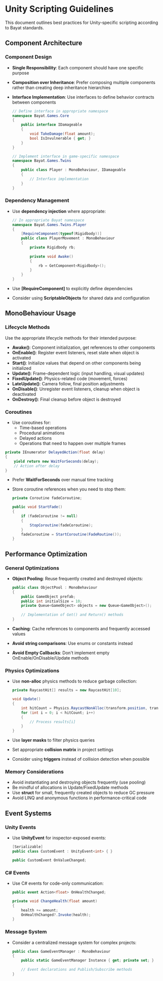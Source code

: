 # Unity Scripting Guidelines

This document outlines best practices for Unity-specific scripting according to Bayat standards.

## Component Architecture

### Component Design

- **Single Responsibility**: Each component should have one specific purpose
- **Composition over Inheritance**: Prefer composing multiple components rather than creating deep inheritance hierarchies
- **Interface Implementation**: Use interfaces to define behavior contracts between components

  ```csharp
  // Define interface in appropriate namespace
  namespace Bayat.Games.Core
  {
      public interface IDamageable
      {
          void TakeDamage(float amount);
          bool IsInvulnerable { get; }
      }
  }
  
  // Implement interface in game-specific namespace
  namespace Bayat.Games.Twins
  {
      public class Player : MonoBehaviour, IDamageable
      {
          // Interface implementation
      }
  }
  ```

### Dependency Management

- Use **dependency injection** where appropriate:

  ```csharp
  // In appropriate Bayat namespace
  namespace Bayat.Games.Twins.Player
  {
      [RequireComponent(typeof(Rigidbody))]
      public class PlayerMovement : MonoBehaviour
      {
          private Rigidbody rb;
          
          private void Awake()
          {
              rb = GetComponent<Rigidbody>();
          }
      }
  }
  ```

- Use **[RequireComponent]** to explicitly define dependencies
- Consider using **ScriptableObjects** for shared data and configuration

## MonoBehaviour Usage

### Lifecycle Methods

Use the appropriate lifecycle methods for their intended purpose:

- **Awake()**: Component initialization, get references to other components
- **OnEnable()**: Register event listeners, reset state when object is activated
- **Start()**: Initialize values that depend on other components being initialized
- **Update()**: Frame-dependent logic (input handling, visual updates)
- **FixedUpdate()**: Physics-related code (movement, forces)
- **LateUpdate()**: Camera follow, final position adjustments
- **OnDisable()**: Unregister event listeners, cleanup when object is deactivated
- **OnDestroy()**: Final cleanup before object is destroyed

### Coroutines

- Use coroutines for:
  - Time-based operations
  - Procedural animations
  - Delayed actions
  - Operations that need to happen over multiple frames

```csharp
private IEnumerator DelayedAction(float delay)
{
    yield return new WaitForSeconds(delay);
    // Action after delay
}
```

- Prefer **WaitForSeconds** over manual time tracking
- Store coroutine references when you need to stop them:

  ```csharp
  private Coroutine fadeCoroutine;
  
  public void StartFade()
  {
      if (fadeCoroutine != null)
      {
          StopCoroutine(fadeCoroutine);
      }
      fadeCoroutine = StartCoroutine(FadeRoutine());
  }
  ```

## Performance Optimization

### General Optimizations

- **Object Pooling**: Reuse frequently created and destroyed objects:

  ```csharp
  public class ObjectPool : MonoBehaviour
  {
      public GameObject prefab;
      public int initialSize = 10;
      private Queue<GameObject> objects = new Queue<GameObject>();
      
      // Implementation of Get() and Return() methods
  }
  ```

- **Caching**: Cache references to components and frequently accessed values
- **Avoid string comparisons**: Use enums or constants instead
- **Avoid Empty Callbacks**: Don't implement empty OnEnable/OnDisable/Update methods

### Physics Optimizations

- Use **non-alloc** physics methods to reduce garbage collection:

  ```csharp
  private RaycastHit[] results = new RaycastHit[10];
  
  void Update()
  {
      int hitCount = Physics.RaycastNonAlloc(transform.position, transform.forward, results);
      for (int i = 0; i < hitCount; i++)
      {
          // Process results[i]
      }
  }
  ```

- Use **layer masks** to filter physics queries
- Set appropriate **collision matrix** in project settings
- Consider using **triggers** instead of collision detection when possible

### Memory Considerations

- Avoid instantiating and destroying objects frequently (use pooling)
- Be mindful of allocations in Update/FixedUpdate methods
- Use **struct** for small, frequently created objects to reduce GC pressure
- Avoid LINQ and anonymous functions in performance-critical code

## Event Systems

### Unity Events

- Use **UnityEvent** for inspector-exposed events:

  ```csharp
  [Serializable]
  public class CustomEvent : UnityEvent<int> { }
  
  public CustomEvent OnValueChanged;
  ```

### C# Events

- Use C# events for code-only communication:

  ```csharp
  public event Action<float> OnHealthChanged;
  
  private void ChangeHealth(float amount)
  {
      health += amount;
      OnHealthChanged?.Invoke(health);
  }
  ```

### Message System

- Consider a centralized message system for complex projects:

  ```csharp
  public class GameEventManager : MonoBehaviour
  {
      public static GameEventManager Instance { get; private set; }
      
      // Event declarations and Publish/Subscribe methods
  }
  ```
